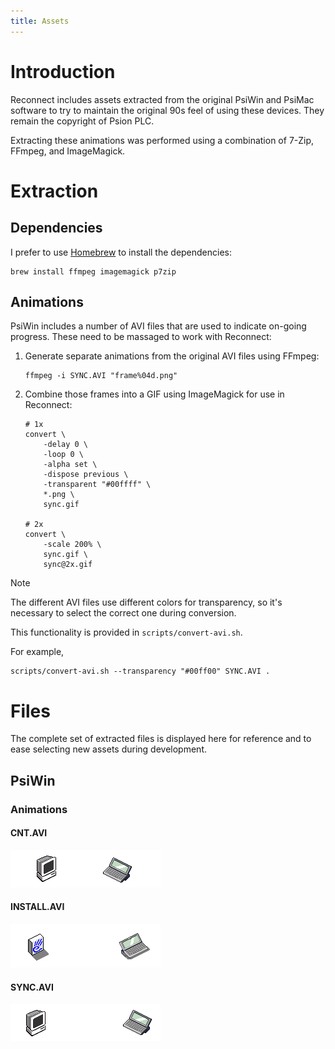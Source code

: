 ```yaml
---
title: Assets
---
```


# Introduction

Reconnect includes assets extracted from the original PsiWin and PsiMac software to try to maintain the original 90s feel of using these devices. They remain the copyright of Psion PLC.

Extracting these animations was performed using a combination of 7-Zip, FFmpeg, and ImageMagick.

# Extraction

## Dependencies

I prefer to use [Homebrew](https://brew.sh) to install the dependencies:

```shell
brew install ffmpeg imagemagick p7zip
```

## Animations

PsiWin includes a number of AVI files that are used to indicate on-going progress. These need to be massaged to work with Reconnect:

1. Generate separate animations from the original AVI files using FFmpeg:

   ```shell
   ffmpeg -i SYNC.AVI "frame%04d.png"
   ```

2. Combine those frames into a GIF using ImageMagick for use in Reconnect:

   ```shell
   # 1x
   convert \
       -delay 0 \
       -loop 0 \
       -alpha set \
       -dispose previous \
       -transparent "#00ffff" \
       *.png \
       sync.gif

   # 2x
   convert \
       -scale 200% \
       sync.gif \
       sync@2x.gif
   ```

> [!NOTE]
> The different AVI files use different colors for transparency, so it's necessary to select the correct one during conversion.

This functionality is provided in `scripts/convert-avi.sh`.

For example,

```shell
scripts/convert-avi.sh --transparency "#00ff00" SYNC.AVI .
```

# Files

The complete set of extracted files is displayed here for reference and to ease selecting new assets during development.

## PsiWin

### Animations

#### CNT.AVI

![CNT.AVI](images/cnt.gif)

#### INSTALL.AVI

![INSTALL.AVI](images/install.gif)

#### SYNC.AVI

![SYNC.AVI](images/sync.gif)
